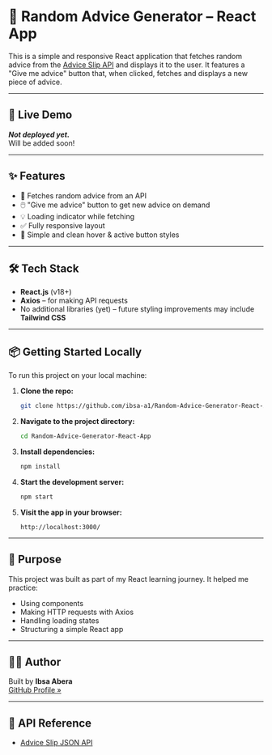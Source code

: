# 🧠 Random Advice Generator – React App

This is a simple and responsive React application that fetches random advice from the [Advice Slip API](https://api.adviceslip.com/advice) and displays it to the user. It features a "Give me advice" button that, when clicked, fetches and displays a new piece of advice.

---

## 🚀 Live Demo

_**Not deployed yet.**_  
Will be added soon!

---

## ✨ Features

- 🔁 Fetches random advice from an API  
- 🖱️ "Give me advice" button to get new advice on demand  
- 💡 Loading indicator while fetching  
- ✅ Fully responsive layout  
- 🎨 Simple and clean hover & active button styles  

---

## 🛠️ Tech Stack

- **React.js** (v18+)  
- **Axios** – for making API requests  
- No additional libraries (yet) – future styling improvements may include **Tailwind CSS**

---

## 📦 Getting Started Locally

To run this project on your local machine:

1. **Clone the repo:**
   ```bash
   git clone https://github.com/ibsa-a1/Random-Advice-Generator-React-App.git
   ```
2. **Navigate to the project directory:**
   ```bash
   cd Random-Advice-Generator-React-App
   ```
3. **Install dependencies:**
   ```bash
   npm install
   ```
4. **Start the development server:**
   ```bash
   npm start
   ```
5. **Visit the app in your browser:**
   ```
   http://localhost:3000/
   ```

---

## 🎯 Purpose

This project was built as part of my React learning journey. It helped me practice:
- Using components  
- Making HTTP requests with Axios  
- Handling loading states  
- Structuring a simple React app  

---

## 🙋‍♂️ Author

Built by **Ibsa Abera**  
[GitHub Profile »](https://github.com/ibsa-a1)

---


## 🔗 API Reference

- [Advice Slip JSON API](https://api.adviceslip.com/)
